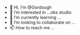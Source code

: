 - 👋 Hi, I’m @Gordough
- 👀 I’m interested in ...obs studio
- 🌱 I’m currently learning ...
- 💞️ I’m looking to collaborate on ...
- 📫 How to reach me ...

<!---
Gordough/Gordough is a ✨ special ✨ repository because its `README.md` (this file) appears on your GitHub profile.
You can click the Preview link to take a look at your changes.
--->
